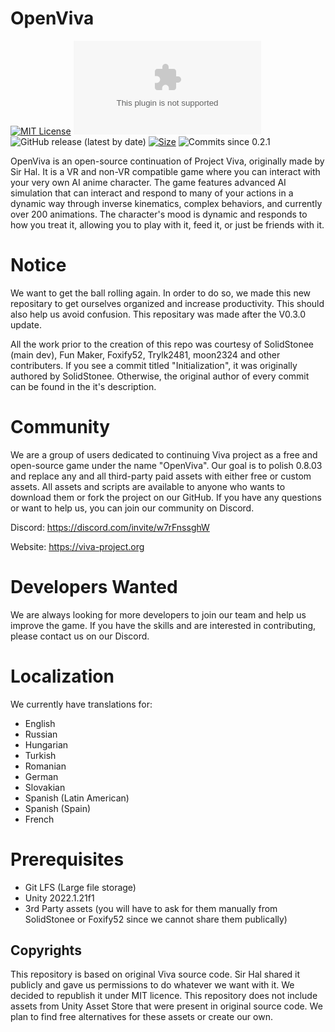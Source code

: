 # OpenViva
[![MIT License](https://img.shields.io/badge/License-MIT-green.svg)](https://choosealicense.com/licenses/mit/) [![Downloads](https://img.shields.io/github/downloads/OpenViva/OpenViva/latest/OpenViva.0.2.1.exe)]([https://choosealicense.com/licenses/mit/](https://github.com/OpenViva/OpenViva/releases/tag/v0.2.1)) ![GitHub release (latest by date)](https://img.shields.io/github/v/release/OpenViva/OpenViva)  [![Size](https://img.shields.io/github/repo-size/OpenViva/OpenViva)](https://github.com/OpenViva/OpenViva/)
![Commits since 0.2.1](https://img.shields.io/github/commits-since/OpenViva/OpenViva/v0.2.1)

OpenViva is an open-source continuation of Project Viva, originally made by Sir Hal. It is a VR and non-VR compatible game where you can interact with your very own AI anime character. The game features advanced AI simulation that can interact and respond to many of your actions in a dynamic way through inverse kinematics, complex behaviors, and currently over 200 animations. The character's mood is dynamic and responds to how you treat it, allowing you to play with it, feed it, or just be friends with it.

# Notice
We want to get the ball rolling again. In order to do so, we made this new repositary to get ourselves organized and increase productivity. This should also help us avoid confusion.
This repositary was made after the V0.3.0 update.

All the work prior to the creation of this repo was courtesy of SolidStonee (main dev), Fun Maker, Foxify52, Trylk2481, moon2324 and other contributers. If you see a commit titled "Initialization", it was originally authored by SolidStonee. Otherwise, the original author of every commit can be found in the it's description.

# Community
We are a group of users dedicated to continuing Viva project as a free and open-source game under the name "OpenViva". Our goal is to polish 0.8.03 and replace any and all third-party paid assets with either free or custom assets. All assets and scripts are available to anyone who wants to download them or fork the project on our GitHub. If you have any questions or want to help us, you can join our community on Discord.

Discord: https://discord.com/invite/w7rFnssghW

Website: https://viva-project.org

# Developers Wanted
We are always looking for more developers to join our team and help us improve the game. If you have the skills and are interested in contributing, please contact us on our Discord.

# Localization
We currently have translations for:
- English
- Russian
- Hungarian 
- Turkish
- Romanian
- German
- Slovakian
- Spanish (Latin American)
- Spanish (Spain)
- French 

# Prerequisites

- Git LFS (Large file storage)
- Unity 2022.1.21f1
- 3rd Party assets (you will have to ask for them manually from SolidStonee or Foxify52 since we cannot share them publically)

## Copyrights

This repository is based on original Viva source code. Sir Hal shared
it publicly and gave us permissions to do whatever we want with it.
We decided to republish it under MIT licence. This repository does not
include assets from Unity Asset Store that were present in original source
code. We plan to find free alternatives for these assets or create our own.
